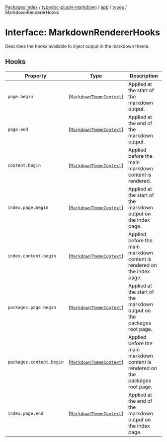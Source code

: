 [Packages Index](../../../../../README.md) / [typedoc-plugin-markdown](../../../../README.md) / [app](../../../README.md) / [types](../README.md) / MarkdownRendererHooks

# Interface: MarkdownRendererHooks

Describes the hooks available to inject output in the markdown theme.

## Hooks

| Property                 | Type                                                                           | Description                                                                     |
| ------------------------ | ------------------------------------------------------------------------------ | ------------------------------------------------------------------------------- |
| `page.begin`             | \[[`MarkdownThemeContext`](../../../../theme/classes/MarkdownThemeContext.md)] | Applied at the start of the markdown output.                                    |
| `page.end`               | \[[`MarkdownThemeContext`](../../../../theme/classes/MarkdownThemeContext.md)] | Applied at the end of the markdown output.                                      |
| `content.begin`          | \[[`MarkdownThemeContext`](../../../../theme/classes/MarkdownThemeContext.md)] | Applied before the main markdown content is rendered.                           |
| `index.page.begin`       | \[[`MarkdownThemeContext`](../../../../theme/classes/MarkdownThemeContext.md)] | Applied at the start of the markdown output on the index page.                  |
| `index.content.begin`    | \[[`MarkdownThemeContext`](../../../../theme/classes/MarkdownThemeContext.md)] | Applied before the main markdown content is rendered on the index page.         |
| `packages.page.begin`    | \[[`MarkdownThemeContext`](../../../../theme/classes/MarkdownThemeContext.md)] | Applied at the start of the markdown output on the packages root page.          |
| `packages.content.begin` | \[[`MarkdownThemeContext`](../../../../theme/classes/MarkdownThemeContext.md)] | Applied before the main markdown content is rendered on the packages root page. |
| `index.page.end`         | \[[`MarkdownThemeContext`](../../../../theme/classes/MarkdownThemeContext.md)] | Applied at the end of the markdown output on the index page.                    |
